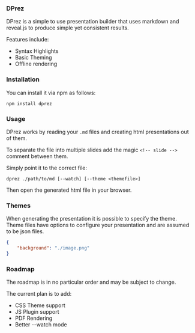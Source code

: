 ### DPrez

DPrez is a simple to use presentation builder that uses markdown and reveal.js to produce simple yet consistent results.

Features include:
* Syntax Highlights
* Basic Theming
* Offline rendering

### Installation
You can install it via npm as follows:
```
npm install dprez
```

### Usage
DPrez works by reading your `.md` files and creating html presentations out of them. 

To separate the file into multiple slides add the magic `<!-- slide -->` comment between them.

Simply point it to the correct file:

```
dprez ./path/to/md [--watch] [--theme <themefile>]
```
Then open the generated html file in your browser.

### Themes
When generating the presentation it is possible to specify the theme. Theme files have options to configure your presentation and are assumed to be json files.
```json
{
    "background": "./image.png"
}
```

### Roadmap
The roadmap is in no particular order and may be subject to change.

The current plan is to add:

* CSS Theme support
* JS Plugin support
* PDF Rendering
* Better --watch mode